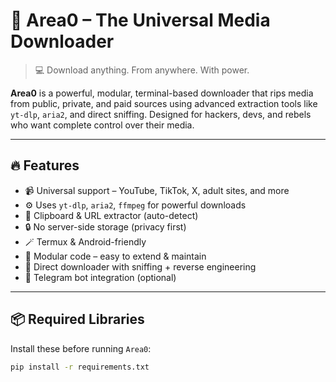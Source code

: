 # 🚀 Area0 – The Universal Media Downloader

> 💻 Download anything. From anywhere. With power.

**Area0** is a powerful, modular, terminal-based downloader that rips media from public, private, and paid sources using advanced extraction tools like `yt-dlp`, `aria2`, and direct sniffing. Designed for hackers, devs, and rebels who want complete control over their media.

---

## 🔥 Features

- 📹 Universal support – YouTube, TikTok, X, adult sites, and more
- ⚙️ Uses `yt-dlp`, `aria2`, `ffmpeg` for powerful downloads
- 🧠 Clipboard & URL extractor (auto-detect)
- 🔒 No server-side storage (privacy first)
- 🪄 Termux & Android-friendly
- 🧩 Modular code – easy to extend & maintain
- 🔽 Direct downloader with sniffing + reverse engineering
- 💬 Telegram bot integration (optional)

---

## 📦 Required Libraries

Install these before running `Area0`:

```bash
pip install -r requirements.txt
